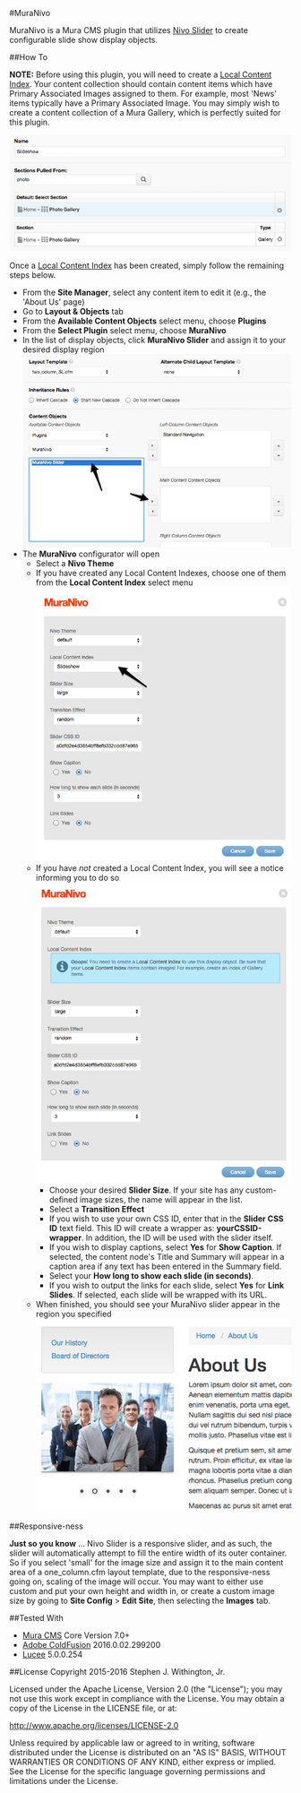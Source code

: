 #MuraNivo

MuraNivo is a Mura CMS plugin that utilizes [Nivo Slider](http://nivo.dev7studios.com/) to create configurable slide show display objects.

##How To

**NOTE:** Before using this plugin, you will need to create a [Local Content Index](http://docs.getmura.com/v6/content-managers/building-the-home-page/content-collections/local-content-indexes/). Your content collection should contain content items which have Primary Associated Images assigned to them. For example, most 'News' items typically have a Primary Associated Image. You may simply wish to create a content collection of a Mura Gallery, which is perfectly suited for this plugin.

![Example Local Content Index](assets/images/muranivo-1.png)

Once a [Local Content Index](http://docs.getmura.com/v6/content-managers/building-the-home-page/content-collections/local-content-indexes/) has been created, simply follow the remaining steps below.

* From the **Site Manager**, select any content item to edit it (e.g., the 'About Us' page)
* Go to **Layout & Objects** tab
* From the **Available Content Objects** select menu, choose **Plugins**
* From the **Select Plugin** select menu, choose **MuraNivo**
* In the list of display objects, click **MuraNivo Slider** and assign it to your desired display region
  ![Example Layout and Objects tab](assets/images/muranivo-2.png)
* The **MuraNivo** configurator will open
	* Select a **Nivo Theme**
	* If you have created any Local Content Indexes, choose one of them from the **Local Content Index** select menu
    ![Example Configurator With a Content Index](assets/images/muranivo-3.png)
  * If you have *not* created a Local Content Index, you will see a notice informing you to do so
    ![Example Configurator Without a Content Index](assets/images/muranivo-5.png)
	* Choose your desired **Slider Size**. If your site has any custom-defined image sizes, the name will appear in the list.
	* Select a **Transition Effect**
	* If you wish to use your own CSS ID, enter that in the **Slider CSS ID** text field. This ID will create a wrapper as: **yourCSSID-wrapper**. In addition, the ID will be used with the slider itself.
	* If you wish to display captions, select **Yes** for **Show Caption**. If selected, the content node's Title and Summary will appear in a caption area if any text has been entered in the Summary field.
	* Select your **How long to show each slide (in seconds)**.
	* If you wish to output the links for each slide, select **Yes** for **Link Slides**. If selected, each slide will be wrapped with its URL.
  * When finished, you should see your MuraNivo slider appear in the region you specified
    ![Example MuraNivo Slider](assets/images/muranivo-4.png)


##Responsive-ness

**Just so you know** ... Nivo Slider is a responsive slider, and as such, the slider will automatically attempt to fill the entire width of its outer container. So if you select 'small' for the image size and assign it to the main content area of a one_column.cfm layout template, due to the responsive-ness going on, scaling of the image will occur. You may want to either use custom and put your own height and width in, or create a custom image size by going to **Site Config** > **Edit Site**, then selecting the **Images** tab.


##Tested With
* [Mura CMS](http://www.getmura.com) Core Version 7.0+
* [Adobe ColdFusion](http://www.adobe.com/coldfusion) 2016.0.02.299200
* [Lucee](http://lucee.org) 5.0.0.254


##License
Copyright 2015-2016 Stephen J. Withington, Jr.

Licensed under the Apache License, Version 2.0 (the "License"); you may not use this work except in compliance with the License. You may obtain a copy of the License in the LICENSE file, or at:

http://www.apache.org/licenses/LICENSE-2.0

Unless required by applicable law or agreed to in writing, software distributed under the License is distributed on an "AS IS" BASIS, WITHOUT WARRANTIES OR CONDITIONS OF ANY KIND, either express or implied. See the License for the specific language governing permissions and limitations under the License.

